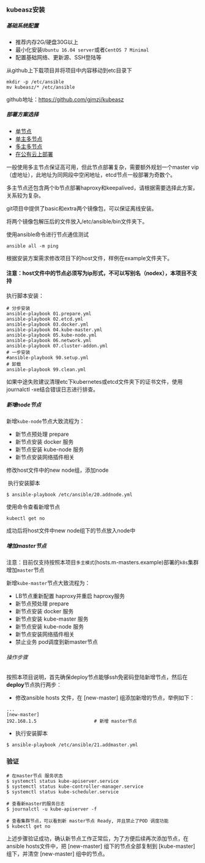 ### kubeasz安装

##### 基础系统配置

- 推荐内存2G/硬盘30G以上
- 最小化安装`Ubuntu 16.04 server`或者`CentOS 7 Minimal`
- 配置基础网络、更新源、SSH登陆等



从github上下载项目并将项目中内容移动到etc目录下

```shell
mkdir -p /etc/ansible
mv kubeasz/* /etc/ansible
```



github地址：https://github.com/gjmzj/kubeasz

##### 部署方案选择

- [单节点](https://github.com/gjmzj/kubeasz/blob/master/example/hosts.allinone.example)
- [单主多节点](https://github.com/gjmzj/kubeasz/blob/master/example/hosts.s-master.example)
- [多主多节点](https://github.com/gjmzj/kubeasz/blob/master/example/hosts.m-masters.example)
- [在公有云上部署](https://github.com/gjmzj/kubeasz/blob/master/example/hosts.cloud.example)

一般使用多主节点保证高可用，但此节点部署复杂，需要额外规划一个master vip（虚地址），此地址为同网段中空闲地址，etcd节点一般部署为奇数个。

多主节点还包含两个lb节点部署haproxy和keepalived，请根据需要选择此方案，关系较为复杂。

git项目中提供了basic和extra两个镜像包，可以保证离线安装。

将两个镜像包解压后的文件放入/etc/ansible/bin文件夹下。

使用ansible命令进行节点通信测试

```
ansible all -m ping
```

根据安装方案需求修改项目下的host文件，样例在example文件夹下。

#### 注意：host文件中的节点必须写为ip形式，不可以写别名（nodex），本项目不支持

执行脚本安装：

```shell
# 分步安装
ansible-playbook 01.prepare.yml
ansible-playbook 02.etcd.yml
ansible-playbook 03.docker.yml
ansible-playbook 04.kube-master.yml
ansible-playbook 05.kube-node.yml
ansible-playbook 06.network.yml
ansible-playbook 07.cluster-addon.yml
# 一步安装
#ansible-playbook 90.setup.yml
# 卸载
ansible-playbook 99.clean.yml
```



如果中途失败建议清理etc下kubernetes或etcd文件夹下的证书文件，使用journalctl -xe结合错误日志进行排查。





##### 新增node节点

新增`kube-node`节点大致流程为：

- 新节点预处理 prepare
- 新节点安装 docker 服务
- 新节点安装 kube-node 服务
- 新节点安装网络插件相关

修改host文件中的new node组，添加node

​	执行安装脚本

```
$ ansible-playbook /etc/ansible/20.addnode.yml
```

使用命令查看新增节点

```shell
kubectl get no	
```

成功后将host文件中new node组下的节点放入node中



##### 增加master节点

注意：目前仅支持按照本项目`多主模式`(hosts.m-masters.example)部署的`k8s`集群增加`master`节点

新增`kube-master`节点大致流程为：

- LB节点重新配置 haproxy并重启 haproxy服务
- 新节点预处理 prepare
- 新节点安装 docker 服务
- 新节点安装 kube-master 服务
- 新节点安装 kube-node 服务
- 新节点安装网络插件相关
- 禁止业务 pod调度到新master节点

###### 操作步骤

按照本项目说明，首先确保deploy节点能够ssh免密码登陆新增节点，然后在**deploy**节点执行两步：

- 修改ansible hosts 文件，在 [new-master] 组添加新增的节点，举例如下：

```
...
[new-master]
192.168.1.5                 	# 新增 master节点
```

- 执行安装脚本

```
$ ansible-playbook /etc/ansible/21.addmaster.yml
```

### 验证

```
# 在master节点 服务状态
$ systemctl status kube-apiserver.service 
$ systemctl status kube-controller-manager.service
$ systemctl status kube-scheduler.service

# 查看新master的服务日志
$ journalctl -u kube-apiserver -f

# 查看集群节点，可以看到新 master节点 Ready, 并且禁止了POD 调度功能
$ kubectl get no
```



上述步骤验证成功，确认新节点工作正常后，为了方便后续再次添加节点，在ansible hosts文件中，把 [new-master] 组下的节点全部复制到 [kube-master] 组下，并清空 [new-master] 组中的节点。